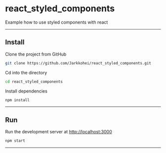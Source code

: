 # react_styled_components

Example how to use styled components with react

---

## Install

Clone the project from GitHub
```bash
git clone https://github.com/Jarkkohei/react_styled_components.git
```

Cd into the directory
```bash
cd react_styled_components
```

Install dependencies
```bash
npm install
```

---

## Run

Run the development server at [http://localhost:3000](http://localhost:3000)
```bash
npm start
```

---
